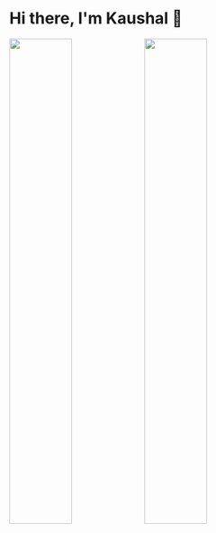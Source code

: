 # Hi there, I'm Kaushal 👋

<img align="left" width="47%" src = "https://github-readme-stats.vercel.app/api?username=Kbpatel3&show_icons=true&theme=radical"/>
<img align="left" width="47%" src = "https://github-readme-stats.vercel.app/api/top-langs/?username=Kbpatel3&layout=compact"/>
